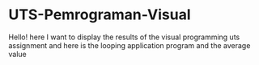 # UTS-Pemrograman-Visual
Hello! here I want to display the results of the visual programming uts assignment
and here is the looping application program and the average value
